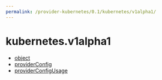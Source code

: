 ```yaml
---
permalink: /provider-kubernetes/0.1/kubernetes/v1alpha1/
---
```


# kubernetes.v1alpha1



* [object](object.md)
* [providerConfig](providerConfig.md)
* [providerConfigUsage](providerConfigUsage.md)